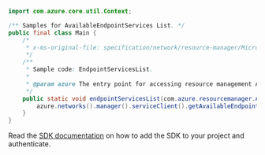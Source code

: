 ```java
import com.azure.core.util.Context;

/** Samples for AvailableEndpointServices List. */
public final class Main {
    /*
     * x-ms-original-file: specification/network/resource-manager/Microsoft.Network/stable/2021-05-01/examples/EndpointServicesList.json
     */
    /**
     * Sample code: EndpointServicesList.
     *
     * @param azure The entry point for accessing resource management APIs in Azure.
     */
    public static void endpointServicesList(com.azure.resourcemanager.AzureResourceManager azure) {
        azure.networks().manager().serviceClient().getAvailableEndpointServices().list("westus", Context.NONE);
    }
}
```

Read the [SDK documentation](https://github.com/Azure/azure-sdk-for-java/blob/azure-resourcemanager_2.15.0/sdk/resourcemanager/azure-resourcemanager/README.md) on how to add the SDK to your project and authenticate.

